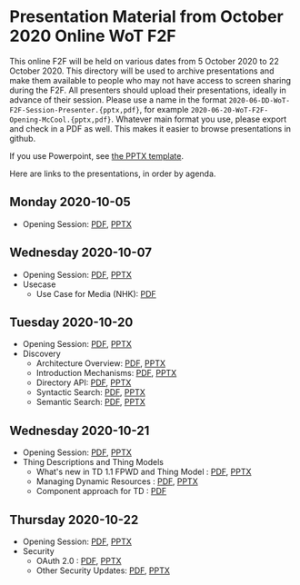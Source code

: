 # Presentation Material from October 2020 Online WoT F2F
This online F2F will be held on various dates from 5 October 2020 to 22 October 2020.
This directory will be used to archive presentations and make them available to people
who may not have access to screen sharing during the F2F.
All presenters should upload their presentations, ideally in advance of their session.
Please use a name in the format `2020-06-DD-WoT-F2F-Session-Presenter.{pptx,pdf}`,
for example `2020-06-20-WoT-F2F-Opening-McCool.{pptx,pdf}`.
Whatever main format you use, please export and check in a PDF as well.
This makes it easier to browse presentations in github.

If you use Powerpoint, see 
[the PPTX template](Template-2020-06-DD-WoT-Session-Presenter.potx).

Here are links to the presentations, in order by agenda.

## Monday 2020-10-05
* Opening Session: [PDF](2020-10-05-WoT-F2F-Opening-McCool.pdf), [PPTX](2020-10-05-WoT-F2F-Opening-McCool.pptx)

## Wednesday 2020-10-07
* Opening Session: [PDF](2020-10-07-WoT-F2F-Opening-McCool.pdf), [PPTX](2020-10-07-WoT-F2F-Opening-McCool.pptx)
* Usecase
  * Use Case for Media (NHK): [PDF](2020-10-07-WoT-F2F-UseCase-NHK-Endo.pdf)
  
## Tuesday 2020-10-20
* Opening Session: [PDF](2020-10-20-WoT-F2F-Opening-McCool.pdf), [PPTX](2020-10-20-WoT-F2F-Opening-McCool.pptx)
* Discovery
  * Architecture Overview: [PDF](2020-10-20-WoT-F2F-Discovery-Architecture-Overview-McCool.pdf), [PPTX](2020-10-20-WoT-F2F-Discovery-Architecture-Overview-McCool.pptx)
  * Introduction Mechanisms: [PDF](2020-10-20-WoT-F2F-Discovery-Introduction-Mechanisms-Toumura.pdf), [PPTX](2020-10-20-WoT-F2F-Discovery-Introduction-Mechanisms-Toumura.pptx)
  * Directory API: [PDF](2020-10-20-WoT-F2F-Discovery-DirectoryAPI-Tavakolizadeh.pdf), [PPTX](2020-10-20-WoT-F2F-Discovery-DirectoryAPI-Tavakolizadeh.pptx)
  * Syntactic Search: [PDF](2020-10-20-WoT-F2F-Discovery-SyntacticSearch-Cimmino.pdf), [PPTX](2020-10-20-WoT-F2F-Discovery-SyntacticSearch-Cimmino.pptx) 
  * Semantic Search: [PDF](2020-10-20-WoT-F2F-Discovery-SemanticSearch-Cimmino.pdf), [PPTX](2020-10-20-WoT-F2F-Discovery-SemanticSearch-Cimmino.pptx) 
  
## Wednesday 2020-10-21
* Opening Session: [PDF](2020-10-21-WoT-F2F-Opening-Seb.pdf), [PPTX](2020-10-21-WoT-F2F-Opening-Seb.pptx)
* Thing Descriptions and Thing Models   
   * What's new in TD 1.1 FPWD and Thing Model : [PDF](2020_TD_Topics_TPAC.pdf), [PPTX](2020_TD_Topics_TPAC.pptx) 
   * Managing Dynamic Resources : [PDF](2020-10-21-WoT-F2F-TD-ManageDynamicResources-Peintner.pdf), [PPTX](2020-10-21-WoT-F2F-TD-ManageDynamicResources-Peintner.pptx) 
   * Component approach for TD : [PDF](https://www.w3.org/WoT/IG/wiki/File:2020-10-21_TD_mechanisms_for_components.pdf)

## Thursday 2020-10-22
* Opening Session: [PDF](2020-10-22-WoT-F2F-Opening-McCool.pdf), [PPTX](2020-10-21-WoT-F2F-Opening-McCool.pptx)
* Security
   * OAuth 2.0 : [PDF](2020-10-22-WoT-F2F-Security-OAuth2-Aguzzi.pdf), [PPTX](2020-10-20-WoT-F2F-Security-OAuth2-Aguzzi.pptx) 
   * Other Security Updates: [PDF](2020-10-22-WoT-F2F-Security-McCool.pdf), [PPTX](2020-10-20-WoT-F2F-Security-McCool.pptx) 
   
   
